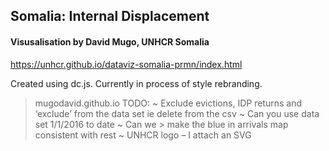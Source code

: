 ## Somalia: Internal Displacement 
#### Visusalisation by David Mugo, UNHCR Somalia

https://unhcr.github.io/dataviz-somalia-prmn/index.html

Created using dc.js. Currently in process of style rebranding. 

> mugodavid.github.io
> TODO:
> ~ Exclude evictions, IDP returns and ‘exclude’ from the data set ie delete from the csv ~ Can you use data set 1/1/2016 to date ~ Can we > make the blue in arrivals map consistent with rest ~ UNHCR logo – I attach an SVG
